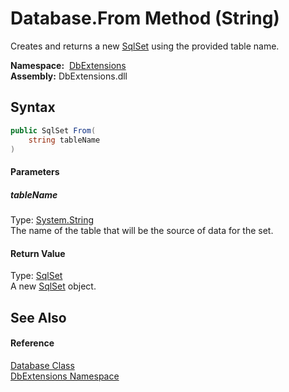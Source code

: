 Database.From Method (String)
=============================
Creates and returns a new [SqlSet][1] using the provided table name.

  **Namespace:**  [DbExtensions][2]  
  **Assembly:** DbExtensions.dll

Syntax
------

```csharp
public SqlSet From(
	string tableName
)
```

#### Parameters

##### *tableName*
Type: [System.String][3]  
The name of the table that will be the source of data for the set.

#### Return Value
Type: [SqlSet][1]  
A new [SqlSet][1] object.

See Also
--------

#### Reference
[Database Class][4]  
[DbExtensions Namespace][2]  

[1]: ../SqlSet/README.md
[2]: ../README.md
[3]: https://docs.microsoft.com/dotnet/api/system.string
[4]: README.md